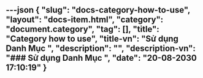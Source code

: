 ---json
{
    "slug": "docs-category-how-to-use",
    "layout": "docs-item.html",
    "category": "document.category",
    "tag": [],
    "title": "Category how to use",
    "title-vn": "Sử dụng Danh Mục ",
    "description": "",
    "description-vn": "### Sử dụng Danh Mục ",
    "date": "20-08-2030 17:10:19"
}
---
